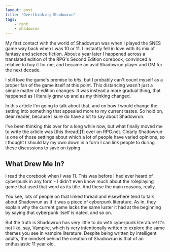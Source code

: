 ```yaml
---
layout: post
title: "Overthinking Shadowrun"
tags:
    - rant
    - shadowrun
---
```


My first contact with the world of Shadowrun was when I played the SNES game way
back when I was 10 or 11. I instantly fell in love with its mix of fantasy and
science fiction. About a year later I happened across a translated edition of
the RPG's Second Edition corebook, convinced a relative to buy it for me, and
became an avid Shadowrun player and GM for the next decade.

I still love the game's premise to _bits_, but I probably can't count myself as
a proper fan of the game itself at this point. This distancing wasn't just a
simple matter of edition changes. It was instead a more gradual thing, that
happened as I literally grew up and as my thinking changed.

In this article I'm going to talk about that, and on how I would change the
setting into something that appealed more to my current tastes. So hold on, dear
reader, because I sure do have a lot to say about Shadowrun.

I've been thinking this over for a long while now, but what finally moved me to
write the article was [this thread][1] over on RPG.net. Clearly Shadowrun is one
of those settings about which a lot of people have varied opinions, so I thought
I should lay my own down in a form I can link people to during these
discussions to save on typing.

## What Drew Me In?

I read the corebook when I was 11. This was before I had ever heard of cyberpunk
in any form - I didn't even know much about the roleplaying game that used that
word as its title. And these the main reasons, really.

You see, lots of people on that linked thread and elsewhere tend to talk about
Shadowrun as if it was a piece of cyberpunk literature. As in, they explain why
the current game lacks the same luster it had at the beginning by saying that
cyberpunk itself is dated, and so on.

But the truth is Shadowrun has very little to do with cyberpunk literature! It's
not like, say, Vampire, which is very intentionally written to explore the same
themes you see in vampire literature. Despite being written by intelligent
adults, the mindset behind the creation of Shadowrun is that of an enthusiastic
11 year old.
